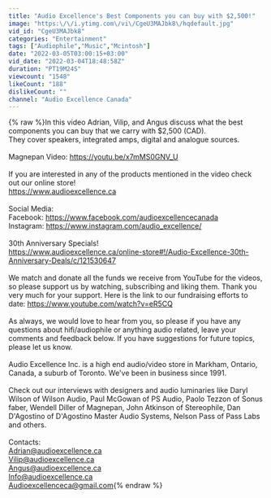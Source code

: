 ```yaml
---
title: "Audio Excellence's Best Components you can buy with $2,500!"
image: "https:\/\/i.ytimg.com\/vi\/CgeU3MAJbk8\/hqdefault.jpg"
vid_id: "CgeU3MAJbk8"
categories: "Entertainment"
tags: ["Audiophile","Music","Mcintosh"]
date: "2022-03-05T03:00:15+03:00"
vid_date: "2022-03-04T18:48:58Z"
duration: "PT19M24S"
viewcount: "1548"
likeCount: "188"
dislikeCount: ""
channel: "Audio Excellence Canada"
---
```

{% raw %}In this video Adrian, Vilip, and Angus discuss what the best components you can buy that we carry with $2,500 (CAD).<br />They cover speakers, integrated amps, digital and analogue sources. <br /><br />Magnepan Video: <a rel="nofollow" target="blank" href="https://youtu.be/x7mMS0GNV_U">https://youtu.be/x7mMS0GNV_U</a><br /><br />If you are interested in any of the products mentioned in the video check out our online store!<br /><a rel="nofollow" target="blank" href="https://www.audioexcellence.ca">https://www.audioexcellence.ca</a><br /><br />Social Media: <br />Facebook: <a rel="nofollow" target="blank" href="https://www.facebook.com/audioexcellencecanada">https://www.facebook.com/audioexcellencecanada</a><br />Instagram: <a rel="nofollow" target="blank" href="https://www.instagram.com/audio_excellence/">https://www.instagram.com/audio_excellence/</a><br /><br />30th Anniversary Specials! <br /><a rel="nofollow" target="blank" href="https://www.audioexcellence.ca/online-store#!/Audio-Excellence-30th-Anniversary-Deals/c/121530647">https://www.audioexcellence.ca/online-store#!/Audio-Excellence-30th-Anniversary-Deals/c/121530647</a><br /><br />We match and donate all the funds we receive from YouTube for the videos, so please support us by watching, subscribing and liking them. Thank you very much for your support. Here is the link to our fundraising efforts to date: <a rel="nofollow" target="blank" href="https://www.youtube.com/watch?v=eR5CQ">https://www.youtube.com/watch?v=eR5CQ</a> <br /> <br />As always, we would love to hear from you, so please if you have any questions about hifi/audiophile or anything audio related, leave your comments and feedback below. If you have suggestions for future topics, please let us know. <br /> <br />Audio Excellence Inc. is a high end audio/video store in Markham, Ontario, Canada, a suburb of Toronto. We've been in business since 1991. <br /> <br />Check out our interviews with designers and audio luminaries like Daryl Wilson of Wilson Audio, Paul McGowan of PS Audio, Paolo Tezzon of Sonus faber, Wendell Diller of Magnepan, John Atkinson of Stereophile, Dan D'Agostino of D'Agostino Master Audio Systems, Nelson Pass of Pass Labs and others. <br /><br />Contacts: <br />Adrian@audioexcellence.ca <br />Vilip@audioexcellence.ca<br />Angus@audioexcellence.ca<br />Info@audioexcellence.ca<br />Audioexcellenceca@gmail.com{% endraw %}
